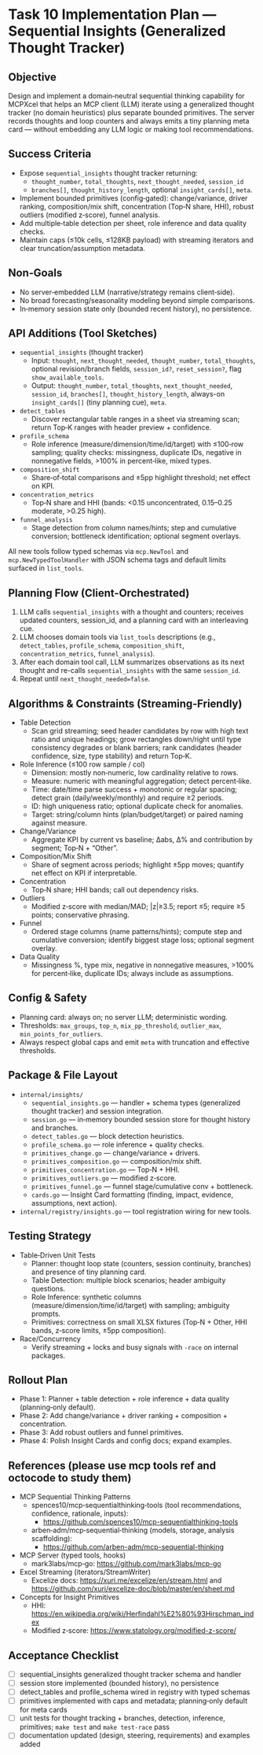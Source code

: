 # Task 10 Implementation Plan — Sequential Insights (Generalized Thought Tracker)

## Objective
Design and implement a domain‑neutral sequential thinking capability for MCPXcel that helps an MCP client (LLM) iterate using a generalized thought tracker (no domain heuristics) plus separate bounded primitives. The server records thoughts and loop counters and always emits a tiny planning meta card — without embedding any LLM logic or making tool recommendations.

## Success Criteria
- Expose `sequential_insights` thought tracker returning:
  - `thought_number`, `total_thoughts`, `next_thought_needed`, `session_id`
  - `branches[]`, `thought_history_length`, optional `insight_cards[]`, `meta`.
- Implement bounded primitives (config‑gated): change/variance, driver ranking, composition/mix shift, concentration (Top‑N share, HHI), robust outliers (modified z‑score), funnel analysis.
- Add multiple‑table detection per sheet, role inference and data quality checks.
- Maintain caps (≤10k cells, ≤128KB payload) with streaming iterators and clear truncation/assumption metadata.

## Non‑Goals
- No server‑embedded LLM (narrative/strategy remains client‑side).
- No broad forecasting/seasonality modeling beyond simple comparisons.
- In‑memory session state only (bounded recent history), no persistence.

## API Additions (Tool Sketches)
- `sequential_insights` (thought tracker)
  - Input: `thought`, `next_thought_needed`, `thought_number`, `total_thoughts`, optional revision/branch fields, `session_id?`, `reset_session?`, flag `show_available_tools`.
  - Output: `thought_number`, `total_thoughts`, `next_thought_needed`, `session_id`, `branches[]`, `thought_history_length`, always-on `insight_cards[]` (tiny planning cue), `meta`.
- `detect_tables`
  - Discover rectangular table ranges in a sheet via streaming scan; return Top‑K ranges with header preview + confidence.
- `profile_schema`
  - Role inference (measure/dimension/time/id/target) with ≤100‑row sampling; quality checks: missingness, duplicate IDs, negative in nonnegative fields, >100% in percent‑like, mixed types.
- `composition_shift`
  - Share‑of‑total comparisons and ±5pp highlight threshold; net effect on KPI.
- `concentration_metrics`
  - Top‑N share and HHI (bands: <0.15 unconcentrated, 0.15–0.25 moderate, >0.25 high).
- `funnel_analysis`
  - Stage detection from column names/hints; step and cumulative conversion; bottleneck identification; optional segment overlays.

All new tools follow typed schemas via `mcp.NewTool` and `mcp.NewTypedToolHandler` with JSON schema tags and default limits surfaced in `list_tools`.

## Planning Flow (Client-Orchestrated)
1) LLM calls `sequential_insights` with a thought and counters; receives updated counters, session_id, and a planning card with an interleaving cue.
2) LLM chooses domain tools via `list_tools` descriptions (e.g., `detect_tables`, `profile_schema`, `composition_shift`, `concentration_metrics`, `funnel_analysis`).
3) After each domain tool call, LLM summarizes observations as its next thought and re-calls `sequential_insights` with the same `session_id`.
4) Repeat until `next_thought_needed=false`.

## Algorithms & Constraints (Streaming‑Friendly)
- Table Detection
  - Scan grid streaming; seed header candidates by row with high text ratio and unique headings; grow rectangles down/right until type consistency degrades or blank barriers; rank candidates (header confidence, size, type stability) and return Top‑K.
- Role Inference (≤100 row sample / col)
  - Dimension: mostly non‑numeric, low cardinality relative to rows.
  - Measure: numeric with meaningful aggregation; detect percent‑like.
  - Time: date/time parse success + monotonic or regular spacing; detect grain (daily/weekly/monthly) and require ≥2 periods.
  - ID: high uniqueness ratio; optional duplicate check for anomalies.
  - Target: string/column hints (plan/budget/target) or paired naming against measure.
- Change/Variance
  - Aggregate KPI by current vs baseline; Δabs, Δ% and contribution by segment; Top‑N + “Other”.
- Composition/Mix Shift
  - Share of segment across periods; highlight ±5pp moves; quantify net effect on KPI if interpretable.
- Concentration
  - Top‑N share; HHI bands; call out dependency risks.
- Outliers
  - Modified z‑score with median/MAD; |z|≥3.5; report ≤5; require ≥5 points; conservative phrasing.
- Funnel
  - Ordered stage columns (name patterns/hints); compute step and cumulative conversion; identify biggest stage loss; optional segment overlay.
- Data Quality
  - Missingness %, type mix, negative in nonnegative measures, >100% for percent‑like, duplicate IDs; always include as assumptions.

## Config & Safety
- Planning card: always on; no server LLM; deterministic wording.
- Thresholds: `max_groups`, `top_n`, `mix_pp_threshold`, `outlier_max`, `min_points_for_outliers`.
- Always respect global caps and emit `meta` with truncation and effective thresholds.

## Package & File Layout
- `internal/insights/`
  - `sequential_insights.go` — handler + schema types (generalized thought tracker) and session integration.
  - `session.go` — in‑memory bounded session store for thought history and branches.
  - `detect_tables.go` — block detection heuristics.
  - `profile_schema.go` — role inference + quality checks.
  - `primitives_change.go` — change/variance + drivers.
  - `primitives_composition.go` — composition/mix shift.
  - `primitives_concentration.go` — Top‑N + HHI.
  - `primitives_outliers.go` — modified z‑score.
  - `primitives_funnel.go` — funnel stage/cumulative conv + bottleneck.
  - `cards.go` — Insight Card formatting (finding, impact, evidence, assumptions, next action).
- `internal/registry/insights.go` — tool registration wiring for new tools.

## Testing Strategy
- Table‑Driven Unit Tests
  - Planner: thought loop state (counters, session continuity, branches) and presence of tiny planning card.
  - Table Detection: multiple block scenarios; header ambiguity questions.
  - Role Inference: synthetic columns (measure/dimension/time/id/target) with sampling; ambiguity prompts.
  - Primitives: correctness on small XLSX fixtures (Top‑N + Other, HHI bands, z‑score limits, ±5pp composition).
- Race/Concurrency
  - Verify streaming + locks and busy signals with `-race` on internal packages.

## Rollout Plan
- Phase 1: Planner + table detection + role inference + data quality (planning‑only default).
- Phase 2: Add change/variance + driver ranking + composition + concentration.
- Phase 3: Add robust outliers and funnel primitives.
- Phase 4: Polish Insight Cards and config docs; expand examples.

## References (please use mcp tools ref and octocode to study them)
- MCP Sequential Thinking Patterns
  - spences10/mcp‑sequentialthinking‑tools (tool recommendations, confidence, rationale, inputs):
    - https://github.com/spences10/mcp-sequentialthinking-tools
  - arben‑adm/mcp‑sequential‑thinking (models, storage, analysis scaffolding):
    - https://github.com/arben-adm/mcp-sequential-thinking
- MCP Server (typed tools, hooks)
  - mark3labs/mcp‑go: https://github.com/mark3labs/mcp-go
- Excel Streaming (iterators/StreamWriter)
  - Excelize docs: https://xuri.me/excelize/en/stream.html and https://github.com/xuri/excelize-doc/blob/master/en/sheet.md
- Concepts for Insight Primitives
  - HHI: https://en.wikipedia.org/wiki/Herfindahl%E2%80%93Hirschman_index
  - Modified z‑score: https://www.statology.org/modified-z-score/

## Acceptance Checklist
- [ ] sequential_insights generalized thought tracker schema and handler
- [ ] session store implemented (bounded history), no persistence
- [ ] detect_tables and profile_schema wired in registry with typed schemas
- [ ] primitives implemented with caps and metadata; planning‑only default for meta cards
- [ ] unit tests for thought tracking + branches, detection, inference, primitives; `make test` and `make test-race` pass
- [ ] documentation updated (design, steering, requirements) and examples added
